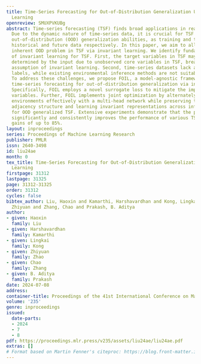 ```yaml
---
title: Time-Series Forecasting for Out-of-Distribution Generalization Using Invariant
  Learning
openreview: SMUXPVKUBg
abstract: Time-series forecasting (TSF) finds broad applications in real-world scenarios.
  Due to the dynamic nature of time-series data, it is crucial for TSF models to preserve
  out-of-distribution (OOD) generalization abilities, as training and test sets represent
  historical and future data respectively. In this paper, we aim to alleviate the
  inherent OOD problem in TSF via invariant learning. We identify fundamental challenges
  of invariant learning for TSF. First, the target variables in TSF may not be sufficiently
  determined by the input due to unobserved core variables in TSF, breaking the fundamental
  assumption of invariant learning. Second, time-series datasets lack adequate environment
  labels, while existing environmental inference methods are not suitable for TSF.
  To address these challenges, we propose FOIL, a model-agnostic framework that endows
  time-series forecasting for out-of-distribution generalization via invariant learning.
  Specifically, FOIL employs a novel surrogate loss to mitigate the impact of unobserved
  variables. Further, FOIL implements joint optimization by alternately inferring
  environments effectively with a multi-head network while preserving the temporal
  adjacency structure and learning invariant representations across inferred environments
  for OOD generalized TSF. Extensive experiments demonstrate that the proposed FOIL
  significantly and consistently improves the performance of various TSF models, achieving
  gains of up to 85%.
layout: inproceedings
series: Proceedings of Machine Learning Research
publisher: PMLR
issn: 2640-3498
id: liu24ae
month: 0
tex_title: Time-Series Forecasting for Out-of-Distribution Generalization Using Invariant
  Learning
firstpage: 31312
lastpage: 31325
page: 31312-31325
order: 31312
cycles: false
bibtex_author: Liu, Haoxin and Kamarthi, Harshavardhan and Kong, Lingkai and Zhao,
  Zhiyuan and Zhang, Chao and Prakash, B. Aditya
author:
- given: Haoxin
  family: Liu
- given: Harshavardhan
  family: Kamarthi
- given: Lingkai
  family: Kong
- given: Zhiyuan
  family: Zhao
- given: Chao
  family: Zhang
- given: B. Aditya
  family: Prakash
date: 2024-07-08
address:
container-title: Proceedings of the 41st International Conference on Machine Learning
volume: '235'
genre: inproceedings
issued:
  date-parts:
  - 2024
  - 7
  - 8
pdf: https://proceedings.mlr.press/v235/assets/liu24ae/liu24ae.pdf
extras: []
# Format based on Martin Fenner's citeproc: https://blog.front-matter.io/posts/citeproc-yaml-for-bibliographies/
---
```

